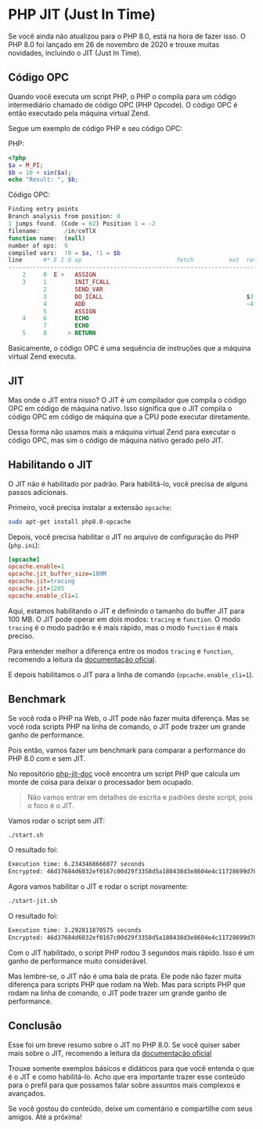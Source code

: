 # PHP JIT (Just In Time)

Se você ainda não atualizou para o PHP 8.0, está na hora de fazer isso. O PHP 8.0 foi lançado em 26 de novembro de 2020 e trouxe muitas novidades, incluindo o JIT (Just In Time).

## Código OPC

Quando você executa um script PHP, o PHP o compila para um código intermediário chamado de código OPC (PHP Opcode). O código OPC é então executado pela máquina virtual Zend.

Segue um exemplo de código PHP e seu código OPC:

PHP:

```php
<?php
$a = M_PI;
$b = 10 + sin($a);
echo "Result: ", $b;
```

Código OPC:

```php
Finding entry points
Branch analysis from position: 0
1 jumps found. (Code = 62) Position 1 = -2
filename:       /in/ceTlX
function name:  (null)
number of ops:  9
compiled vars:  !0 = $a, !1 = $b
line      #* E I O op                           fetch          ext  return  operands
-------------------------------------------------------------------------------------
    2     0  E >   ASSIGN                                                   !0, 3.14159
    3     1        INIT_FCALL                                               'sin'
          2        SEND_VAR                                                 !0
          3        DO_ICALL                                         $3
          4        ADD                                              ~4      10, $3
          5        ASSIGN                                                   !1, ~4
    4     6        ECHO                                                     'Result%3A+'
          7        ECHO                                                     !1
    5     8      > RETURN                                                   1

```

Basicamente, o código OPC é uma sequência de instruções que a máquina virtual Zend executa.

## JIT

Mas onde o JIT entra nisso? O JIT é um compilador que compila o código OPC em código de máquina nativo. Isso significa que o JIT compila o código OPC em código de máquina que a CPU pode executar diretamente.

Dessa forma não usamos mais a máquina virtual Zend para executar o código OPC, mas sim o código de máquina nativo gerado pelo JIT.

## Habilitando o JIT

O JIT não é habilitado por padrão. Para habilitá-lo, você precisa de alguns passos adicionais.

Primeiro, você precisa instalar a extensão `opcache`:

```bash
sudo apt-get install php8.0-opcache
```

Depois, você precisa habilitar o JIT no arquivo de configuração do PHP (`php.ini`):

```ini
[opcache]
opcache.enable=1
opcache.jit_buffer_size=100M
opcache.jit=tracing
opcache.jit=1205
opcache.enable_cli=1
```

Aqui, estamos habilitando o JIT e definindo o tamanho do buffer JIT para 100 MB. O JIT pode operar em dois modos: `tracing` e `function`. O modo `tracing` é o modo padrão e é mais rápido, mas o modo `function` é mais preciso.

Para entender melhor a diferença entre os modos `tracing` e `function`, recomendo a leitura da [documentação oficial](https://www.php.net/manual/en/opcache.configuration.php#ini.opcache.jit).

E depois habilitamos o JIT para a linha de comando (`opcache.enable_cli=1`).

## Benchmark

Se você roda o PHP na Web, o JIT pode não fazer muita diferença. Mas se você roda scripts PHP na linha de comando, o JIT pode trazer um grande ganho de performance.

Pois então, vamos fazer um benchmark para comparar a performance do PHP 8.0 com e sem JIT.

No repositório [php-jit-doc](https://github.com/sschonss/jit-php-doc) você encontra um script PHP que calcula um monte de coisa para deixar o processador bem ocupado.

> Não vamos entrar em detalhes de escrita e padrões deste script, pois o foco é o JIT.

Vamos rodar o script sem JIT:

```bash
./start.sh
```

O resultado foi:

```bash
Execution time: 6.2343468666077 seconds
Encrypted: 46d37684d6032ef0167c00d29f3358d5a180438d3e8604e4c11728699d78fdb0a32284bfa8234ed59f69e7febd0d23bebab983211565582a98da8cb5c8800e42
```

Agora vamos habilitar o JIT e rodar o script novamente:

```bash
./start-jit.sh
```

O resultado foi:

```bash
Execution time: 3.292811870575 seconds
Encrypted: 46d37684d6032ef0167c00d29f3358d5a180438d3e8604e4c11728699d78fdb0a32284bfa8234ed59f69e7febd0d23bebab983211565582a98da8cb5c8800e42
```

Com o JIT habilitado, o script PHP rodou 3 segundos mais rápido. Isso é um ganho de performance muito considerável.

Mas lembre-se, o JIT não é uma bala de prata. Ele pode não fazer muita diferença para scripts PHP que rodam na Web. Mas para scripts PHP que rodam na linha de comando, o JIT pode trazer um grande ganho de performance.

## Conclusão

Esse foi um breve resumo sobre o JIT no PHP 8.0. Se você quiser saber mais sobre o JIT, recomendo a leitura da [documentação oficial](https://www.php.net/manual/en/intro.opcache.php)

Trouxe somente exemplos básicos e didáticos para que você entenda o que é o JIT e como habilitá-lo. Acho que era importante trazer esse conteúdo para o prefil para que possamos falar sobre assuntos mais complexos e avançados.

Se você gostou do conteúdo, deixe um comentário e compartilhe com seus amigos. Até a próxima!
